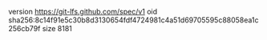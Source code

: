 version https://git-lfs.github.com/spec/v1
oid sha256:8c14f91e5c30b8d3130654fdf4724981c4a51d69705595c88058ea1c256cb79f
size 8181
